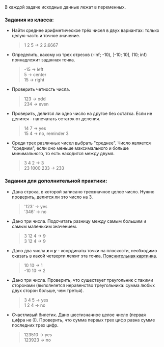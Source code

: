 В каждой задаче исходные данные лежат в переменных.

### Задания из класса:
* Найти среднее арифметическое трёх чисел в двух вариантах: только целую часть и точное значение.
  >  1 2 5 -> 2 2.6667

* Определить, какому из трех отрезов (-inf; -10), [-10; 10], (10; inf) принадлежит заданная точка.
  > -15 -> left \
  > 5 -> center \
  > 15 -> right
  
* Проверить четность числа.
  > 123 -> odd \
  > 234 -> even
  
* Проверить, делится ли одно число на другое без остатка. Если не делится - напечатать остаток от деления.
  > 14 7 -> yes \
  > 15 4 -> no, reminder 3
  
* Среди трех различных чисел выбрать "среднее". Число является "средним", если оно меньше максимального и больше минимального, то есть находится между двумя.
  > 3 4 2 -> 3 \
  > 23 1000 233 -> 233

### Задания для дополнительной практики:
* Дана строка, в которой записано трехзначное целое число. Нужно проверить, делится ли это число на 3.
  > '123' -> yes \
  > '346' -> no

* Дано три числа. Подсчитать разницу между самым большим и самым маленьким значением.
  > 3 12 4 -> 9 \
  > 3 12 4 -> 9

* Дано два числа ***x*** и ***y*** - координаты точки на плоскости, необходимо сказать в какой четверти лежит эта точка. [Пояснительная картинка](http://urok.1sept.ru/%D1%81%D1%82%D0%B0%D1%82%D1%8C%D0%B8/550161/img2.gif).
  > 10 10 -> 1 \
  > -10 10 -> 2

* Дано три числа. Проверить, что существует треугольник с такими сторонами (выполняется неравенство треугольника: сумма любых двух сторон больше, чем третья).
  > 3 4 5 -> yes \
  > 1 2 4 -> no

* Счастливый билетик. Дано шестизначное целое число (первая цифра не 0). Проверить, что сумма первых трех цифр равна сумме последних трех цифр.
  > 123510 -> yes \
  > 123923 -> no
